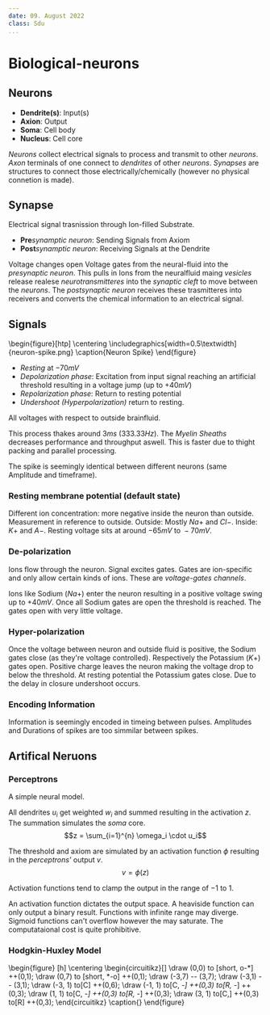 ```yaml
---
date: 09. August 2022
class: Sdu
...
```


# Biological-neurons

## Neurons

- **Dendrite(s)**: Input(s)
- **Axion**: Output
- **Soma**: Cell body
- **Nucleus**: Cell core

*Neurons* collect electrical signals to process and transmit to other *neurons*.
*Axon* terminals of one connect to *dendrites* of other *neurons*.
*Synapses* are structures to connect those electrically/chemically (however no physical connetion is made).

## Synapse

Electrical signal trasnission through Ion-filled Substrate.

- **Pre***synamptic neuron*: Sending Signals from Axiom
- **Post***synamptic neuron*: Receiving Signals at the Dendrite

Voltage changes open Voltage gates from the neural-fluid into the *presynaptic neuron*. This pulls in Ions from the neuralfluid maing *vesicles* release realese *neurotransmitteres* into the *synaptic cleft* to move between the *neurons*.
The *postsynaptic neuron* receives these trasmitteres into receivers and converts the chemical information to an electrical signal.

## Signals

\begin{figure}[htp]
\centering
\includegraphics[width=0.5\textwidth]{neuron-spike.png}
\caption{Neuron Spike}
\end{figure}

- *Resting* at $-70\si{mV}$
- *Depolarization phase*: Excitation from input signal reaching an artificial threshold resulting in a voltage jump (up to $+40\si{mV}$)
- *Repolarization phase*: Return to resting potential
- *Undershoot (Hyperpolarization)* return to resting.

All voltages with respect to outside brainfluid.

This process thakes around $3\si{ms}\ \left( 333.33\si{Hz} \right)$.
The *Myelin Sheaths* decreases performance and throughput aswell.
This is faster due to thight packing and parallel processing.

The spike is seemingly identical between different neurons (same Amplitude and timeframe).


### Resting membrane potential (default state)

Different ion concentration: more negative inside the neuron than outside.
Measurement in reference to outside.
Outside: Mostly $\mathit{Na}+$ and $\textit{Cl}-$.
Inside: $\mathit{K}+$ and $\mathit{A}-$.
Resting voltage sits at around $-65\si{mV} \text{ to } -70\si{mV}$.

### De-polarization

Ions flow through the neuron.
Signal excites gates.
Gates are ion-specific and only allow certain kinds of ions.
These are *voltage-gates channels*.

Ions like Sodium ($\mathit{Na}+$) enter the neuron resulting in a positive voltage swing up to $+40\si{mV}$.
Once all Sodium gates are open the threshold is reached.
The gates open with very little voltage.

### Hyper-polarization

Once the voltage between neuron and outside fluid is positive, the Sodium gates close (as they're voltage controlled).
Respectively the Potassium ($\mathit{K}+$) gates open.
Positive charge leaves the neuron making the voltage drop to below the threshold.
At resting potential the Potassium gates close.
Due to the delay in closure undershoot occurs.

### Encoding Information

Information is seemingly encoded in timeing between pulses.
Amplitudes and Durations of spikes are too simmilar between spikes.

## Artifical Neruons

### Perceptrons

A simple neural model.

All dendrites $u_i$ get weighted $w_i$ and summed resulting in the activation $z$.
The summation simulates the *soma* core.
$$z = \sum_{i=1}^{n} \omega_i \cdot u_i$$

The threshold and axiom are simulated by an activation function $\phi$ resulting in the *perceptrons'* output $v$.
$$v = \phi(z)$$

Activation functions tend to clamp the output in the range of $-1$ to $1$.

An activation function dictates the output space.
A heaviside function can only output a binary result.
Functions with infinite range may diverge.
Sigmoid functions can't overflow however the may saturate.
The computataional cost is quite prohibitive.

<!-- Is the sigmoid activation biologically inspired -->

### Hodgkin-Huxley Model

\begin{figure} [h]
\centering
    \begin{circuitikz}[]
    \draw (0,0) to [short, o-*] ++(0,1);
    \draw (0,7) to [short, *-o] ++(0,1);
    \draw (-3,7) -- (3,7);
    \draw (-3,1) -- (3,1);
    \draw (-3, 1) to[C] ++(0,6);
    \draw (-1, 1) to[C, *-] ++(0,3) to[R, -*] ++(0,3);
    \draw (1, 1) to[C, *-] ++(0,3) to[R, -*] ++(0,3);
    \draw (3, 1) to[C,] ++(0,3) to[R] ++(0,3);
    \end{circuitikz}
\caption{}
\end{figure}
